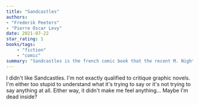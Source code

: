 ```yaml
---
title: "Sandcastles"
authors:
- "Frederik Peeters"
- "Pierre Oscar Levy"
date: 2021-07-22
star_rating: 1
books/tags:
    - "fiction"
    - "comic"
summary: "Sandcastles is the french comic book that the recent M. Night Shyamalan's movie Old was based on. A bunch of different people arrive for a relaxing day at the beach and find themselves aging extremely rapidly, babies become teens and older folk die. Hijinks ensue. I don't get it."
---
```

I didn't like Sandcastles. I'm not exactly qualified to critique graphic novels. I'm either too stupid to understand what it's trying to say or it's not trying to say anything at all. Either way, it didn't make me feel anything... Maybe I'm dead inside?

